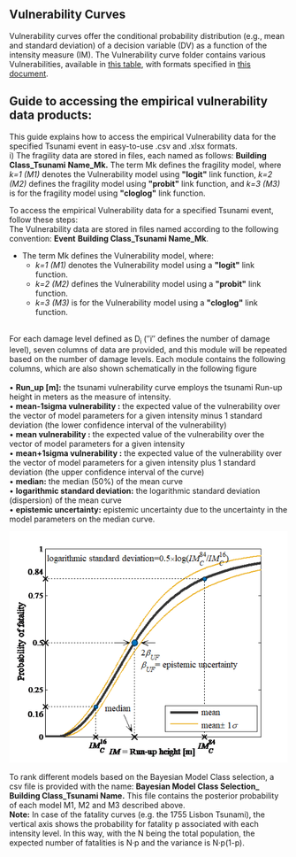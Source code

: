 ## Vulnerability Curves
Vulnerability curves offer the conditional probability distribution (e.g., mean and standard deviation) of a decision variable (DV) as a function of the intensity measure (IM). The Vulnerability curve folder contains various Vulnerabilities, available in [this table](https://github.com/eurotsunamirisk/etris_data_and_data_products/blob/main/etris_data_products/Vulnerability_curves_table.csv), with formats specified in [this document](https://github.com/eurotsunamirisk/etris_data_and_data_products/blob/main/etris_data_products/Fragility_Curves/ReadMe%20file%20for%20Vulnerability%20data.pdf).

## Guide to accessing the empirical vulnerability data products:
This guide explains how to access the empirical Vulnerability data for the specified Tsunami event in easy-to-use .csv and .xlsx formats. <br> i) The fragility data are stored in files, each named as follows: **Building Class_Tsunami** **Name_Mk.** The term Mk defines the fragility model, where *k=1* *(M1)* denotes the Vulnerability model using **"logit"** link function, *k=2* *(M2)* defines the fragility model using **"probit"** link function, and *k=3* *(M3)* is for the fragility model using **"cloglog"** link function. 

To access the empirical Vulnerability data for a specified Tsunami event, follow these steps:<br> 
The Vulnerability data are stored in files named according to the following convention: **Event** **Building Class_Tsunami Name_Mk**. 
   - The term Mk defines the Vulnerability model, where:
     - *k=1 (M1)* denotes the Vulnerability model using a **"logit"** link function.
     - *k=2 (M2)* defines the Vulnerability model using a **"probit"** link function.
     - *k=3 (M3)* is for the Vulnerability model using a **"cloglog"** link function.

<br> For each damage level defined as D<sub>i</sub> (″i″ defines the number of damage level), seven columns of data are provided, and this module will be repeated based on the number of damage levels. Each module contains the following columns, which are also shown schematically in the following figure 
<br>
<br> •	**Run_up [m]:** the tsunami vulnerability curve employs the tsunami Run-up height in meters as the measure of intensity.
<br> •	**mean-1sigma  vulnerability :** the expected value of the vulnerability over the vector of model parameters for a given intensity minus 1 standard deviation (the lower confidence interval of the vulnerability)
<br> •	**mean  vulnerability :** the expected value of the vulnerability over the vector of model parameters for a given intensity 
<br> •	**mean+1sigma  vulnerability :** the expected value of the vulnerability over the vector of model parameters for a given intensity plus 1 standard deviation (the upper confidence interval of the curve)
<br> •	**median:** the median (50%) of the mean curve
<br> •	**logarithmic standard deviation:** the logarithmic standard deviation (dispersion) of the mean curve
<br> •	**epistemic uncertainty:** epistemic uncertainty due to the uncertainty in the model parameters on the median curve.
<p align="center">
  <img src="https://github.com/soltanisgeo/readme/blob/main/Vulnerabilitygit.png" />
</p>

To rank different models based on the Bayesian Model Class selection, a csv file is provided with the name: **Bayesian Model Class Selection_ Building Class_Tsunami Name.** This file contains the posterior probability of each model M1, M2 and M3 described above.
<br>**Note:** In case of the fatality curves (e.g. the 1755 Lisbon Tsunami), the vertical axis shows the probability for fatality p associated with each intensity level. In this way, with the N being the total population, the expected number of fatalities is N·p and the variance is N·p(1-p).
